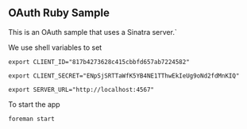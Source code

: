 
## OAuth Ruby Sample

This is an OAuth sample that uses a Sinatra server.`

We use shell variables to set

`export CLIENT_ID="817b4273628c415cbbfd657ab7224582"`

`export CLIENT_SECRET="ENpSjSRTTaWfK5YB4NE1TThwEkIeUg9oNd2fdMnKIQ"`

`export SERVER_URL="http://localhost:4567"`

To start the app

`foreman start`